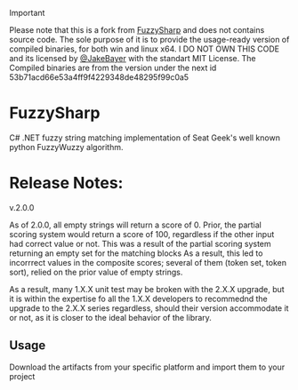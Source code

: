 > [!IMPORTANT]
> Please note that this is a fork from [FuzzySharp](https://github.com/JakeBayer/FuzzySharp) and does not contains source code. The sole purpose of it 
is to provide the usage-ready version of compiled binaries, for both win and linux x64. I DO NOT OWN THIS CODE and its licensed
by [@JakeBayer](https://github.com/JakeBayer) with the standart MIT License. The Compiled binaries are from the version under the next id
53b71acd66e53a4ff9f4229348de48295f99c0a5


# FuzzySharp
C# .NET fuzzy string matching implementation of Seat Geek's well known python FuzzyWuzzy algorithm. 

# Release Notes:
v.2.0.0

As of 2.0.0, all empty strings will return a score of 0. Prior, the partial scoring system would return a score of 100, regardless if the other input had correct value or not. This was a result of the partial scoring system returning an empty set for the matching blocks As a result, this led to incorrrect values in the composite scores; several of them (token set, token sort), relied on the prior value of empty strings.

As a result, many 1.X.X unit test may be broken with the 2.X.X upgrade, but it is within the expertise fo all the 1.X.X developers to recommednd the upgrade to the 2.X.X series regardless, should their version accommodate it or not, as it is closer to the ideal behavior of the library.


## Usage

Download the artifacts from your specific platform and import them to your project
